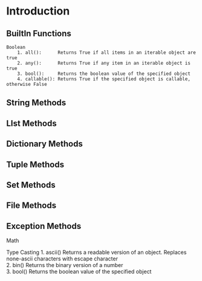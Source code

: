# Introduction

## BuiltIn Functions

    Boolean
        1. all():      Returns True if all items in an iterable object are true
        2. any():      Returns True if any item in an iterable object is true
        3. bool():     Returns the boolean value of the specified object
        4. callable(): Returns True if the specified object is callable, otherwise False

## String Methods

## LIst Methods

## Dictionary Methods

## Tuple Methods

## Set Methods

## File Methods

## Exception Methods

Math

Type Casting
    1. ascii()	Returns a readable version of an object. Replaces none-ascii characters with escape character  
    2. bin()	Returns the binary version of a number  
    3. bool()	Returns the boolean value of the specified object  
